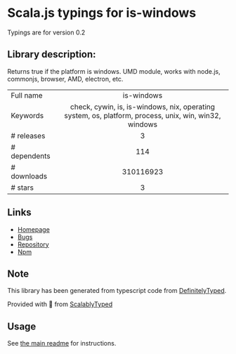 
# Scala.js typings for is-windows

Typings are for version 0.2

## Library description:
Returns true if the platform is windows. UMD module, works with node.js, commonjs, browser, AMD, electron, etc.

|                    |                 |
| ------------------ | :-------------: |
| Full name          | is-windows |
| Keywords           | check, cywin, is, is-windows, nix, operating system, os, platform, process, unix, win, win32, windows |
| # releases         | 3 |
| # dependents       | 114 |
| # downloads        | 310116923 |
| # stars            | 3 |

## Links
- [Homepage](https://github.com/jonschlinkert/is-windows)
- [Bugs](https://github.com/jonschlinkert/is-windows/issues)
- [Repository](https://github.com/jonschlinkert/is-windows)
- [Npm](https://www.npmjs.com/package/is-windows)
    


## Note
This library has been generated from typescript code from [DefinitelyTyped](https://definitelytyped.org).

Provided with :purple_heart: from [ScalablyTyped](https://github.com/oyvindberg/ScalablyTyped)

## Usage
See [the main readme](../../readme.md) for instructions.


